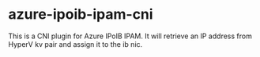 # azure-ipoib-ipam-cni
This is a CNI plugin for Azure IPoIB IPAM. It will retrieve an IP address from HyperV kv pair and assign it to the ib nic.
